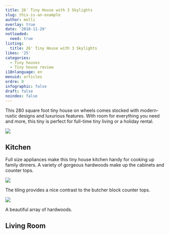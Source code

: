 ```yaml
---
title: 26' Tiny House with 3 Skylights
slug: this-is-an-example
author: molli
overlay: true
date: '2018-11-29'
notloaded:
  need: true
listing:
  title: 26' Tiny House with 3 Skylights
likes: '25'
categories:
  - Tiny houses
  - Tiny house review
i18nlanguage: en
menuid: articles
ordre: 0
infographic: false
draft: false
noindex: false
---
```

This 280 square foot tiny house on wheels comes stocked with modern-rustic designs and luxurious features. With room for everything you need and more, this tiny is perfect for full-time tiny living or a holiday rental. 

![](/img/legacy-1.jpeg)

## Kitchen

Full size appliances make this tiny house kitchen handy for cooking up family dinners. A variety of gorgeous hardwoods make up the cabinets and counter tops. 

![](/img/legacy-2.jpeg)

<span class="figcaption">The tiling provides a nice contrast to the butcher block counter tops.</span>

![](/img/legacy-3.jpeg)

<span class="figcaption">A beautiful array of hardwoods.</span>

## Living Room
